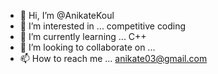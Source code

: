- 👋 Hi, I’m @AnikateKoul
- 👀 I’m interested in ... competitive coding
- 🌱 I’m currently learning ... C++
- 💞️ I’m looking to collaborate on ...
- 📫 How to reach me ... anikate03@gmail.com

<!---
AnikateKoul/AnikateKoul is a ✨ special ✨ repository because its `README.md` (this file) appears on your GitHub profile.
You can click the Preview link to take a look at your changes.
--->
